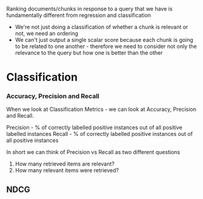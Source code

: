 
Ranking documents/chunks in response to a query that we have is fundamentally different from regression and classification

- We're not just doing a classification of whether a chunk is relevant or not, we need an ordering
- We can't just output a single scalar score because each chunk is going to be related to one another - therefore we need to consider not only the relevance to the query but how one is better than the other

# Classification

### Accuracy, Precision and Recall

When we look at Classification Metrics - we can look at Accuracy, Precision and Recall. 

Precision - % of correctly labelled positive instances out of all positive labelled instances
Recall - % of correctly labelled positive instances out of all positive instances

In short we can think of Precision vs Recall as two different questions

1. How many retrieved items are relevant?
2. How many relevant items were retrieved?

## NDCG




